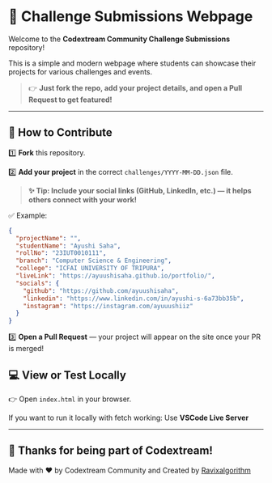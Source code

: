 
# 🚀 Challenge Submissions Webpage

Welcome to the **Codextream Community Challenge Submissions** repository!

This is a simple and modern webpage where students can showcase their projects for various challenges and events.
> 👉 **Just fork the repo, add your project details, and open a Pull Request to get featured!**

<hr>

## 📝 How to Contribute

1️⃣ **Fork** this repository.

2️⃣ **Add your project** in the correct `challenges/YYYY-MM-DD.json` file.

> **✨ Tip: Include your social links (GitHub, LinkedIn, etc.) — it helps others connect with your work!**

✅ Example:
```json
{
  "projectName": "",
  "studentName": "Ayushi Saha",
  "rollNo": "23IUT0010111",
  "branch": "Computer Science & Engineering",
  "college": "ICFAI UNIVERSITY OF TRIPURA",
  "liveLink": "https://ayuushisaha.github.io/portfolio/",
  "socials": {
    "github": "https://github.com/ayuushisaha",
    "linkedin": "https://www.linkedin.com/in/ayushi-s-6a73bb35b",
    "instagram": "https://instagram.com/ayuuushiiz"
  }
}
```

3️⃣ **Open a Pull Request** — your project will appear on the site once your PR is merged!

## 💻 View or Test Locally

👉 Open `index.html` in your browser.

If you want to run it locally with fetch working: Use **VSCode Live Server**

<hr>

## 🙌 Thanks for being part of Codextream!

Made with ❤️ by Codextream Community and Created by [Ravixalgorithm](https://github.com/ravixalgorithm)

